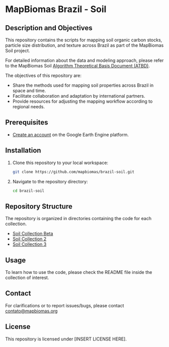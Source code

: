 # MapBiomas Brazil - Soil

## Description and Objectives
This repository contains the scripts for mapping soil organic carbon stocks, particle size distribution, and texture across Brazil as part of the MapBiomas Soil project.

For detailed information about the data and modeling approach, please refer to the MapBiomas Soil [Algorithm Theoretical Basis Document (ATBD)](https://brasil.mapbiomas.org/metodo-mapbiomas-solo/).

The objectives of this repository are:
* Share the methods used for mapping soil properties across Brazil in space and time.
* Facilitate collaboration and adaptation by international partners.
* Provide resources for adjusting the mapping workflow according to regional needs.

## Prerequisites
* [Create an account](https://signup.earthengine.google.com/) on the Google Earth Engine platform.

## Installation
1. Clone this repository to your local workspace:
    ```sh
    git clone https://github.com/mapbiomas/brazil-soil.git
    ```
2. Navigate to the repository directory:
    ```sh
    cd brazil-soil
    ```

## Repository Structure
The repository is organized in directories containing the code for each collection.

* [Soil Collection Beta](./collection_01beta/)
* [Soil Collection 2](./collection_02/)
* [Soil Collection 3](./collection_03/)

## Usage
To learn how to use the code, please check the README file inside the collection of interest.

## Contact
For clarifications or to report issues/bugs, please contact <contato@mapbiomas.org>

## License  
This repository is licensed under [INSERT LICENSE HERE].